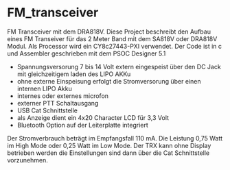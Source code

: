 # FM_transceiver
FM Transceiver mit dem DRA818V.
Diese Project beschreibt den Aufbau eines FM Transeiver für das 2 Meter Band mit dem SA818V oder DRA818V Modul.
Als Processor wird ein CY8c27443-PXI verwendet.
Der Code ist in c und Assembler geschrieben mit dem PSOC Designer 5.1

- Spannungsversorung 7 bis 14 Volt extern eingespeist über den  DC Jack 
  mit gleichzeitigem laden des LIPO AKKu 
- ohne externe Einspeisung erfolgt die Stromversorung über einen internen LIPO Akku
- internes oder  externes microfon
- externer PTT Schaltausgang
- USB Cat Schnittstelle 
- als Anzeige dient ein 4x20 Character LCD für 3,3 Volt 
- Bluetooth Option auf der Leiterplatte integriert

Der Stromverbrauch beträgt im Empfangsfall 110 mA.
Die Leistung 0,75 Watt im High Mode oder 0,25 Watt im Low Mode.
Der TRX kann ohne Display betrieben werden die Einstellungen sind dann über die Cat Schnittstelle 
vorzunehmen.
